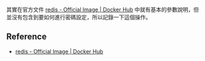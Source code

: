
其實在官方文件 [redis - Official Image | Docker Hub](https://hub.docker.com/_/redis) 中就有基本的參數說明，但並沒有包含到要如何進行密碼設定，所以記錄一下這個操作。




## Reference

- [redis - Official Image | Docker Hub](https://hub.docker.com/_/redis)
